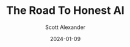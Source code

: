 ---
layout: podcast
title: "The Road To Honest AI"
author: Scott Alexander
description: https://www.astralcodexten.com/p/the-road-to-honest-ai
date: 2024-01-09
length: 3564777
duration: 891
guid: the-road-to-honest-ai
---